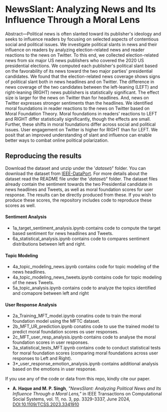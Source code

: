 # NewsSlant: Analyzing News and Its Influence Through a Moral Lens

Abstract—Political news is often slanted toward its publisher's ideology and seeks to influence readers by focusing on selected aspects of contentious social and political issues. We investigate political slants in news and their influence on readers by analyzing election-related news and reader reactions to the news on Twitter. To this end, we collected election-related news from six major US news publishers who covered the 2020 US presidential elections. We computed each publisher's political slant based on the favorability of its news toward the two major parties' presidential candidates. We found that the election-related news coverage shows signs of political slant both in news headlines and on Twitter. The difference in news coverage of the two candidates between the left-leaning (LEFT) and right-leaning (RIGHT) news publishers is statistically significant. The effect size is larger for the news on Twitter than for headlines. And, news on Twitter expresses stronger sentiments than the headlines. We identified moral foundations in reader reactions to the news on Twitter based on Moral Foundation Theory. Moral foundations in readers' reactions to LEFT and RIGHT differ statistically significantly, though the effects are small. Further, these shifts in moral foundations differ across social and political issues. User engagement on Twitter is higher for RIGHT than for LEFT. We posit that an improved understanding of slant and influence can enable better ways to combat online political polarization.

## Reproducing the results

Download the dataset and unzip under the '_dataset/_' folder.
You can download the dataset from [IEEE-DataPort](https://ieee-dataport.org/documents/newsslant). 
For more details about the dataset read the README file under the '_dataset/_' folder.
The dataset files already contain the sentiment towards the two Presidential candidate in news headlines and Tweets, as well as moral foundation scores for user response. The results can be directly produced from these. If you wish to produce these scores, the repository includes code to reproduce these scores as well.

#### Sentiment Analysis
- 1a_target_sentiment_analysis.ipynb contains code to compute the target based sentiment for news headlines and Tweets.
- 6a_statistical_analysis.ipynb contains code to compares sentiment distributions between left and right.

#### Topic Modeling
- 4a_topic_modeling_news.ipynb contains code for topic modeling of the news headlines. 
- 4a_topic_modeling_news_tweets.ipynb contains code for topic modeling of the news Tweets.
- 5a_topic_analysis.ipynb contains code to analyze the topics identified and comapore between left and right

#### User Response Analysis
- 2a_Training_MFT_model.ipynb conatins code to train the moral foundation model using the MFTC dataset.
- 2b_MFT_UR_prediction.ipynb conatins code to use the trained model to predict moral foundation scores os user responses.
- 2c_MFT_user_resp_analysis.ipynb contains code to analyse the moral foundation scores in user responses.
- 3a_statistical_tests_MFT.ipynb contains code to conduct statistical tests for moral foundation scores (comparing moral foundations across user responses to Left and Right).
- 3*_user_response_emotion_analysis.ipynb contains additional analysis based on the emotions in user response.

If you use any of the code or data from this repo, kindly cite our paper. 

- **A. Haque and M. P. Singh**, *"NewsSlant: Analyzing Political News and Its Influence Through a Moral Lens,"* in IEEE Transactions on Computational Social Systems, vol. 11, no. 3, pp. 3329-3337, June 2024, [DOI:10.1109/TCSS.2023.3341910](https://doi.org/10.1007/978-3-031-21438-7_60)
